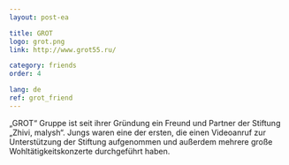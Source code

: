 ```yaml
---
layout: post-ea

title: GROT
logo: grot.png
link: http://www.grot55.ru/

category: friends
order: 4

lang: de
ref: grot_friend
---
```


„GROT“ Gruppe ist seit ihrer Gründung ein Freund und Partner der Stiftung „Zhivi, malysh“.
Jungs waren eine der ersten, die einen Videoanruf zur Unterstützung der Stiftung aufgenommen und außerdem mehrere große Wohltätigkeitskonzerte durchgeführt haben. 
